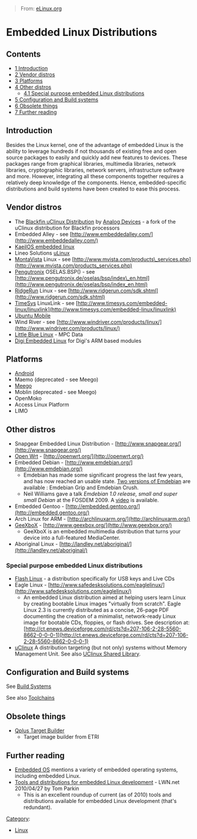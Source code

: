 > From: [eLinux.org](http://eLinux.org/Embedded_Linux_Distributions "http://eLinux.org/Embedded_Linux_Distributions")


# Embedded Linux Distributions



## Contents

-   [1 Introduction](#introduction)
-   [2 Vendor distros](#vendor-distros)
-   [3 Platforms](#platforms)
-   [4 Other distros](#other-distros)
    -   [4.1 Special purpose embedded Linux
        distributions](#special-purpose-embedded-linux-distributions)
-   [5 Configuration and Build
    systems](#configuration-and-build-systems)
-   [6 Obsolete things](#obsolete-things)
-   [7 Further reading](#further-reading)

## Introduction

Besides the Linux kernel, one of the advantage of embedded Linux is the
ability to leverage hundreds if not thousands of existing free and open
source packages to easily and quickly add new features to devices. These
packages range from graphical libraries, multimedia libraries, network
libraries, cryptographic libraries, network servers, infrastructure
software and more. However, integrating all these components together
requires a relatively deep knowledge of the components. Hence,
embedded-specific distributions and build systems have been created to
ease this process.

## Vendor distros

-   The [Blackfin uClinux
    Distribution](http://blackfin.uclinux.org/gf/project/uclinux-dist)
    by [Analog Devices](http://www.analog.com/blackfin) - a fork of the
    uClinux distribution for Blackfin processors
-   Embedded Alley - see
    [http://www.embeddedalley.com/](http://www.embeddedalley.com/)
-   [KaeilOS embedded linux](http://www.kaeilos.com)
-   Lineo Solutions
    [uLinux](http://www.lineo.co.jp/eng/products-services/products/ulinux.html)
-   [MontaVista](http://eLinux.org/MontaVista "MontaVista") Linux - see
    [http://www.mvista.com/products\_services.php](http://www.mvista.com/products_services.php)
-   [Pengutronix](http://www.pengutronix.de) OSELAS.BSP() - see
    [http://www.pengutronix.de/oselas/bsp/index\_en.html](http://www.pengutronix.de/oselas/bsp/index_en.html)
-   [RidgeRun](http://eLinux.org/RidgeRun "RidgeRun") Linux - see
    [http://www.ridgerun.com/sdk.shtml](http://www.ridgerun.com/sdk.shtml)
-   [TimeSys](http://eLinux.org/TimeSys "TimeSys") LinuxLink - see
    [http://www.timesys.com/embedded-linux/linuxlink](http://www.timesys.com/embedded-linux/linuxlink)
-   [Ubuntu Mobile](http://wiki.ubuntu.com/MobileAndEmbedded)
-   Wind River - see
    [http://www.windriver.com/products/linux/](http://www.windriver.com/products/linux/)
-   [Little Blue Linux](http://www.littlebluelinux.com/) - MPC Data
-   [Digi Embedded
    Linux](http://www.digi.com/products/embeddedsolutions/softwareservices/digiembeddedlinux.jsp)
    for Digi's ARM based modules

## Platforms

-   [Android](http://eLinux.org/Android_Portal "Android Portal")
-   Maemo (deprecated - see Meego)
-   [Meego](http://eLinux.org/Meego "Meego")
-   Moblin (deprecated - see Meego)
-   OpenMoko
-   Access Linux Platform
-   LIMO

## Other distros

-   Snapgear Embedded Linux Distribution -
    [http://www.snapgear.org/](http://www.snapgear.org/)
-   [Open Wrt](http://eLinux.org/Open_Wrt "Open Wrt") -
    [http://openwrt.org/](http://openwrt.org/)
-   Embedded Debian -
    [http://www.emdebian.org/](http://www.emdebian.org/)
    -   Emdebian has made some significant progress the last few years,
        and has now reached an usable state. [Two versions of
        Emdebian](http://www.emdebian.org/emdebian/flavours.html) are
        available : Emdebian Grip and Emdebian Crush.
    -   Neil Williams gave a talk *Emdebian 1.0 release, small and super
        small Debian* at the FOSDEM 2009. A
        [video](http://free-electrons.com/pub/video/2009/fosdem/fosdem2009-williams-emdebian-1.0-release.ogv)
        is available.
-   Embedded Gentoo -
    [http://embedded.gentoo.org/](http://embedded.gentoo.org/)
-   Arch Linux for ARM -
    [http://archlinuxarm.org/](http://archlinuxarm.org/)
-   [GeeXboX](http://eLinux.org/GeeXboX "GeeXboX") -
    [http://www.geexbox.org/](http://www.geexbox.org/)
    -   GeeXboX is an embedded multimedia distribution that turns your
        device into a full-featured MediaCenter.
-   Aboriginal Linux -
    [http://landley.net/aboriginal/](http://landley.net/aboriginal/)

### Special purpose embedded Linux distributions

-   [Flash Linux](http://flashlinux.org.uk/) - a distribution
    specifically for USB keys and Live CDs
-   Eagle Linux -
    [http://www.safedesksolutions.com/eaglelinux/](http://www.safedesksolutions.com/eaglelinux/)
    -   An embedded Linux distribution aimed at helping users learn
        Linux by creating bootable Linux images "virtually from
        scratch". Eagle Linux 2.3 is currently distributed as a concise,
        26-page PDF documenting the creation of a minimalist,
        network-ready Linux image for bootable CDs, floppies, or flash
        drives. See description at:
        [http://ct.enews.deviceforge.com/rd/cts?d=207-106-2-28-5560-8662-0-0-0-1](http://ct.enews.deviceforge.com/rd/cts?d=207-106-2-28-5560-8662-0-0-0-1)
-   [uClinux](http://www.uclinux.org/) A distribution targeting (but not
    only) systems without Memory Management Unit. See also [UClinux
    Shared Library](http://eLinux.org/UClinux_Shared_Library "UClinux Shared Library").

## Configuration and Build systems

See [Build Systems](../../../toolbox/dev_tools/Build_Systems/Build_Systems.md "Build Systems")

See also [Toolchains](../../../toolbox/dev_tools/Toolchains/Toolchains.md "Toolchains")

## Obsolete things

-   [Qplus Target Builder](http://eLinux.org/Qplus_Target_Builder "Qplus Target Builder")
    - Target image builder from ETRI

## Further reading

-   [Embedded OS](http://eLinux.org/Embedded_OS "Embedded OS") mentions a variety of
    embedded operating systems, including embedded Linux.
-   [Tools and distributions for embedded Linux
    development](http://lwn.net/Articles/384713/) - LWN.net 2010/04/27
    by Tom Parkin
    -   This is an excellent roundup of current (as of 2010) tools and
        distributions available for embedded Linux development (that's
        redundant).


[Category](http://eLinux.org/Special:Categories "Special:Categories"):

-   [Linux](http://eLinux.org/Category:Linux "Category:Linux")

